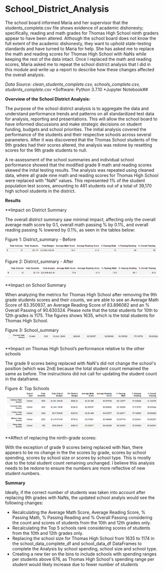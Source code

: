 # School_District_Analysis

The school board informed Maria and her supervisor that the students_complete.csv file shows evidence of academic dishonesty; specifically, reading and math grades for Thomas High School ninth graders appear to have been altered. Although the school board does not know the full extent of the academic dishonesty, they want to uphold state-testing standards and have turned to Maria for help. She has asked me to replace the math and reading scores for Thomas High School with NaNs while keeping the rest of the data intact. Once I replaced the math and reading scores, Maria asked me to repeat the school district analysis that I did in this module and write up a report to describe how these changes affected the overall analysis.

*Data Source: clean_students_complete.csv, schools_complete.csv, students_complete.csv*
*Software: Python 3.7.10 
*Jupyter Notebook## 

**Overview of the School District Analysis:**

The purpose of the school district analysis is to aggregate the data and understand performance trends and patterns on all standardized test data for analysis, reporting and presentations. This will allow the school board to have informed discussions and make strategic decisions on student funding, budgets and school priorities. The initial analysis covered the performance of the students and their respective schools across several parameters. After it was discovered that the Thomas School students of the 9th grades had their scores altered, the analysis was redone by resetting scores for the 9th grade students to null.

A re-assessment of the school summaries and individual school performance showed that the modified grade 9 math and reading scores skewed the inital testing results.  The analysis was repeated using cleaned data, where all grade nine math and reading scores for Thomas High School were replaced with "NaN" values. This represented 1% of the student population test scores, amounting to 461 students out of a total of 39,170 high school students in the district. 

**Results**

**Impact on District Summary

The overall district summary saw minimal impact, affecting only the overall average math score by 0.1, overall math passing % by 0.1%, and overall reading passing % lowered by  0.1%, as seen in the tables below:

Figure 1: District_summary - Before
![image](https://github.com/amberwnaushahi/School_District_Analysis/blob/main/Analysis/district_summary_old.png)

Figure 2: District_summary - After
![image](https://github.com/amberwnaushahi/School_District_Analysis/blob/main/Analysis/district_summary_new.png)

**Impact on School Summary 

When analyzing the metrics for Thomas High School after removing the 9th grade students scores and their counts, we are able to see an Average Math Score of 83.350937, an Average Reading Score of 83.896082 and an % Overall Passing of 90.630324. Please note that the total students for 10th to 12th grades is 1175. The figures shows 1635, which is the total students for Thomas High School.

Figure 3: School_summary 
![image](https://github.com/amberwnaushahi/School_District_Analysis/blob/main/Analysis/school_summary_new.png)

**Impact on Thomas High School’s performance relative to the other schools

The grade 9 scores being replaced with NaN's did not change the school's position (which was 2nd) because the total student count remained the same as before. The instructions did not call for updating the student count in the dataframe.  

Figure 4: Top Schools
![image](https://github.com/amberwnaushahi/School_District_Analysis/blob/main/Analysis/top_5_schools_new.png)

**Affect of replacing the ninth-grade scores:

With the exception of grade 9 scores being replaced with Nan, there appears to be no change in the the scores by grade, scores by school spending, scores by school size or scores by school type. This is mostly due to the total student count remaining unchanged. I believe this analysis needs to be redone to ensure the numbers are more reflective of new student numbers. 

**Summary**

Ideally, if the correct number of students was taken into account after replacing 9th grades with NaNs, the updated school analyis would see the following changes:

* Recalculating the Average Math Score, Average Reading Score, % Passing Math, % Passing Reading and % Overall Passing considering the count and scores of students from the 10th and 12th grades only.
* Recalculating the Top 5 schools rank considering scores of students from the 10th and 12th grades only.
* Replacing the school size for Thomas High School from 1635 to 1174 in the school_data_complete_df and school_data_df DataFrames to complete the Analysis by school spending, school size and school type.
* Creating a new tier on the bins to include schools with spending ranges per students above 676, as Thomas High School's spending range per student would likely increase due to fewer number of students
